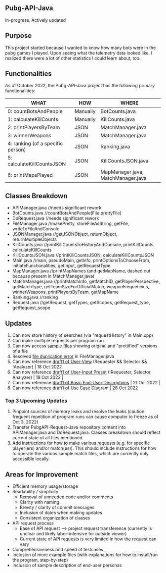 ## Pubg-API-Java ##
In-progress. Actively updated

## Purpose ## 
This project started because I wanted to know how many bots were in the pubg games I played. Upon seeing what the telemetry data looked like, I realized there were a lot of other statistics I could learn about, too. 

## Functionalities ##
As of October 2022, the Pubg-API-Java project has the following primary functionalities:

| WHAT      |   HOW   | WHERE |
|---------- | ------- | ----- |
|0: countBotsAndPeople | Manually | BotCounts.java |
|1: calculateKillCounts	| Manually | KillCounts.java |	
|2: printPlayersByTeam | JSON | MatchManager.java |
|3: winnerWeapons |	JSON | MatchManager.java |
|4: ranking (of a specific person)|	JSON | Ranking.java |
|5: calculateKillCountsJSON	|	JSON | KillCountsJSON.java |
|6: printMapsPlayed |	JSON | MapManager.java, MatchManager.java|

## Classes Breakdown ##
* APIManager.java  //needs significant rework
* BotCounts.java //countBotsAndPeople(File prettyFile)
* DoRequest.java //needs significant rework
* FileManager.java //makePretty, storeFileAsString, getFile, writeToFileAndConsole
* JSONManager.java //getJSONObject, returnObject, returnMultipleObjects
* KillCounts.java //printKillCountsToHistoryAndConsole, printKillCounts, calculateKillCounts
* KillCountsJSON.java //printKillCountsJSON, calculateKillCountsJSON
* Main.java //main, pseudoMain, getInfo, printOptionsToChooseFrom, initiateFunctionalities, getInput, getRequestType
* MapManager.java //printMapNames (and getMapName, dashed out because present in MatchManager.java)
* MatchManager.java //printMatchInfo, getMatchID, getPlayerPerspective, getMatchType, getTeamSizeForOfficialMatch, weaponFrequencies, winnerWeapons, printPlayersByTeam, getMapName
* Ranking.java //ranking
* Request.java //getRequest, getTypes, getScopes, getRequest_type, getRequest_scope

## Updates ##

1. Can now store history of searches (via "requestHistory" in Main.cpp)
2. Can make multiple requests per program run
3. Can now access [sample files](https://github.com/JS1936/PubgAPI-Java/tree/work/src/main/resources) showing original and "prettified" versions of a file
4. Resolved [file duplication error](https://github.com/JS1936/PubgAPI-Java/files/9720547/PubgAPI-Java_.Update.4.Details.pdf) in FileManager.java
5. Can now reference [draft1 of User-View](https://github.com/JS1936/PubgAPI-Java/files/9836661/Draft.1_.User-View.Requester.Selector.1.pdf) (Requester && Selector && !Analyzer) | 18 Oct 2022
6. Can now reference [draft1 of User-Input Preset](https://github.com/JS1936/PubgAPI-Java/blob/work2/src/main/resources/Draft%201_%20User-Input%20Preset%20(!Requester%20%26%26%20Selector%20%26%26%20Analyzer).pdf) (!Requester, Selector, Analyzer) | 19 Oct 2022 |
7. Can now reference [draft1 of Basic End-User Descriptions](https://github.com/JS1936/PubgAPI-Java/files/9836733/PubgAPI-Java_.Draft1.of.Basic.End-User.Descriptions.pdf) | 21 Oct 2022 | 
8. Can now reference [draft1 of Use Case Diagram](https://github.com/JS1936/PubgAPI-Java/blob/work2/src/main/resources/PubgAPI-Java_%20Draft1%20of%20Basic%20End-User%20Descriptions.pdf) | 28 Oct 2022 


### Top 3 Upcoming Updates ###


1. Pinpoint sources of memory leaks and resolve the leaks (caution: frequent repetition of program runs can cause computer to freeze as of Oct 3, 2022) 
2. Transfer PubgAPI-Request-Java repository content into APIManager.java and DoRequest.java. Classes breakdown should reflect current state of all files mentioned.
3. Add instructions for how to make various requests (e.g. for specific player(ers) and/or match(es)). This should include instructions for how to operate the various sample match files, which are currently only accessible locally.

## Areas for Improvement ##
* Efficient memory usage/storage
* Readability / simplicity
    * Removal of unneeded code and/or comments
    * Clarity with naming
    * Brevity / clarity of commit messages
    * Inclusion of dates when making updates
    * Consistent organization of classes
* API request process
    * Ease of API request --> project request transference (currently is unclear and likely labor-intensive for outside viewer)
    * Current state of API requests is very limited in how the request can vary
* Comprehensiveness and speed of testcases
* Inclusion of more example files (with explanations for how to install/run the program, step-by-step)
* Inclusion of sample description of end-user personas


